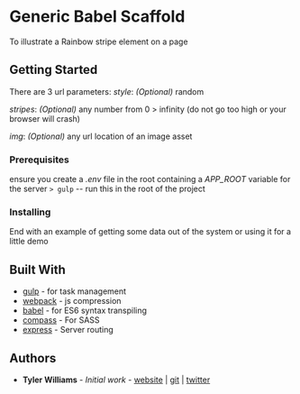 # Generic Babel Scaffold

To illustrate a Rainbow stripe element on a page

## Getting Started

There are 3 url parameters:
_style_: _(Optional)_ random

_stripes_: _(Optional)_ any number from 0 > infinity (do not go too high or your browser will crash)

_img_: _(Optional)_ any url location of an image asset

### Prerequisites
ensure you create a *.env* file in the root containing a _APP_ROOT_ variable for the server
`> gulp` -- run this in the root of the project


### Installing

End with an example of getting some data out of the system or using it for a little demo

## Built With

* [gulp](http://gulpjs.com/) - for task management
* [webpack](https://webpack.github.io/) - js compression
* [babel](https://babeljs.io/) - for ES6 syntax transpiling
* [compass](http://compass-style.org/) - For SASS
* [express](https://expressjs.com/) - Server routing

## Authors

* **Tyler Williams** - *Initial work* - [website](https://tylerscottwilliams.com/) | [git](https://github.com/tsw38) | [twitter](https://twitter.com/the_tylerscott/)

